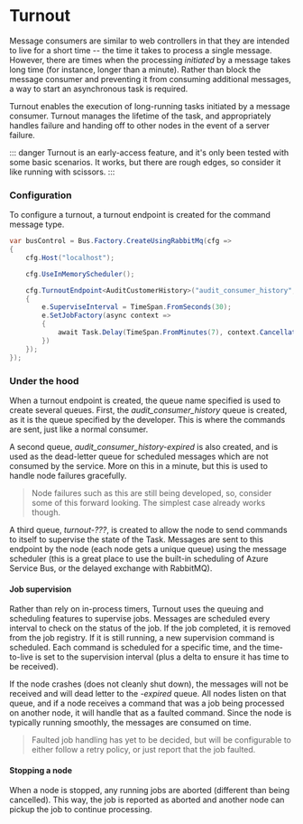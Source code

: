 # Turnout

Message consumers are similar to web controllers in that they are intended to live for a short time -- the time it takes to process a single message. However, there are times when the processing *initiated* by a message takes long time (for instance, longer than a minute). Rather than block the message consumer and preventing it from consuming additional messages, a way to start an asynchronous task is required.

Turnout enables the execution of long-running tasks initiated by a message consumer. Turnout manages the lifetime 
of the task, and appropriately handles failure and handing off to other nodes in the event of a server failure.

::: danger
Turnout is an early-access feature, and it's only been tested with some basic scenarios. It works, but there are rough edges, so consider it like running with scissors.
:::

### Configuration

To configure a turnout, a turnout endpoint is created for the command message type.

```csharp
var busControl = Bus.Factory.CreateUsingRabbitMq(cfg =>
{
    cfg.Host("localhost");

    cfg.UseInMemoryScheduler();

    cfg.TurnoutEndpoint<AuditCustomerHistory>("audit_consumer_history", e =>
    {
        e.SuperviseInterval = TimeSpan.FromSeconds(30);
        e.SetJobFactory(async context =>
        {
            await Task.Delay(TimeSpan.FromMinutes(7), context.CancellationToken);
        })
    });
});
```

### Under the hood

When a turnout endpoint is created, the queue name specified is used to create several queues. First, the *audit_consumer_history* queue is created, as it is the queue specified by the developer. This is where the commands are sent, just like a normal consumer.

A second queue, *audit_consumer_history-expired* is also created, and is used as the dead-letter queue for scheduled messages which are not consumed by the service. More on this in a minute, but this is used to handle node failures gracefully.

> Node failures such as this are still being developed, so, consider some of this forward looking. The simplest case already works though.

A third queue, *turnout-???*, is created to allow the node to send commands to itself to supervise the state of the Task. Messages are sent to this endpoint by the node (each node gets a unique queue) using the message scheduler (this is a great place to use the built-in scheduling of Azure Service Bus, or the delayed exchange with RabbitMQ).

#### Job supervision

Rather than rely on in-process timers, Turnout uses the queuing and scheduling features to supervise jobs. Messages are scheduled every interval to check on the status of the job. If the job completed, it is removed from the job registry. If it is still running, a new supervision command is scheduled. Each command is scheduled for a specific time, and the time-to-live is set to the supervision interval (plus a delta to ensure it has time to be received).

If the node crashes (does not cleanly shut down), the messages will not be received and will dead letter to the *-expired* queue. All nodes listen on that queue, and if a node receives a command that was a job being processed on another node, it will handle that as a faulted command. Since the node is typically running smoothly, the messages are consumed on time.

> Faulted job handling has yet to be decided, but will be configurable to either follow a retry policy, or just report that the job faulted.

#### Stopping a node

When a node is stopped, any running jobs are aborted (different than being cancelled). This way, the job is reported as aborted and another node can pickup the job to continue processing.
